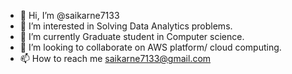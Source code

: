 - 👋 Hi, I’m @saikarne7133
- 👀 I’m interested in Solving Data Analytics problems.
- 🌱 I’m currently Graduate student in Computer science.
- 💞️ I’m looking to collaborate on AWS platform/ cloud computing.
- 📫 How to reach me saikarne7133@gmail.com

<!---
saikarne7133/saikarne7133 is a ✨ special ✨ repository because its `README.md` (this file) appears on your GitHub profile.
You can click the Preview link to take a look at your changes.
--->
